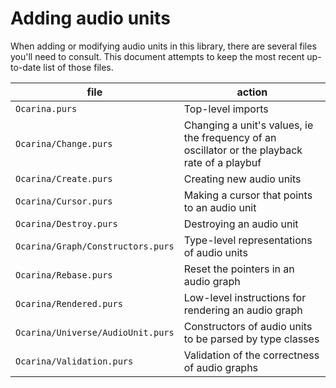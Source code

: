 # Adding audio units

When adding or modifying audio units in this library, there are several files you'll need to consult. This document attempts to keep the most recent up-to-date list of those files.

| file | action |
| ------- | ---- |
| `Ocarina.purs` | Top-level imports |
| `Ocarina/Change.purs` | Changing a unit's values, ie the frequency of an oscillator or the playback rate of a playbuf |
| `Ocarina/Create.purs` | Creating new audio units |
| `Ocarina/Cursor.purs` | Making a cursor that points to an audio unit |
| `Ocarina/Destroy.purs` | Destroying an audio unit
| `Ocarina/Graph/Constructors.purs` | Type-level representations of audio units |
| `Ocarina/Rebase.purs` | Reset the pointers in an audio graph |
| `Ocarina/Rendered.purs` | Low-level instructions for rendering an audio graph |
| `Ocarina/Universe/AudioUnit.purs` | Constructors of audio units to be parsed by type classes |
| `Ocarina/Validation.purs` | Validation of the correctness of audio graphs |